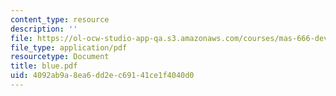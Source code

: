 ```yaml
---
content_type: resource
description: ''
file: https://ol-ocw-studio-app-qa.s3.amazonaws.com/courses/mas-666-developmental-entrepreneurship-fall-2003/4092ab9a8ea6dd2ec69141ce1f4040d0_blue.pdf
file_type: application/pdf
resourcetype: Document
title: blue.pdf
uid: 4092ab9a-8ea6-dd2e-c691-41ce1f4040d0
---
```

